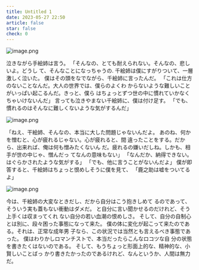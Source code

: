 ```yaml
---
title: Untitled 1
date: 2023-05-27 22:50
article: false
star: false
check: 0
---
```


![image.png](http://oss.naglfar28.com/naglfar28/202305272348980.png)


泣きながら手絵姉は言う。 「そんなの、とても耐えられない。そんなの、悲しいよ。どうし て、そんなことになっちゃうの.
千絵姉は僕にすがりついて、一層激しく泣いた。
僕はその頭をなでながら、千絵姉に言ったんだ。 「これは仕方のないことなんだ。大人の世界では、僕らのよくわ からないような難しいことがいっぱい起こるんだ。きっと、僕ら
はちょっとずつ世の中に慣れていかなくちゃいけないんだ」
言っても泣きやまない千絵姉に、僕は付け足す。
「でも、慣れるのはそんなに難しくないような気がするんだ」


![image.png](http://oss.naglfar28.com/naglfar28/202305272349502.png)


「ねえ、干絵姉、そんなの、本当に大した問題じゃないんだよ。 あのね、何かを憎むと、心が疲れるじゃない。心が疲れると、間
違ったことをする。だから、出来れば、俺は何も憎みたくないん
だ。疲れるの嫌いだしね。しかも、相手が世の中じゃ、憎んだっ
てなんの意味もない」
「なんだか、納得できない。はぐらかされたような気がする」
「でも、他に言うことがないんだよ」
僕が即答すると、千絵姉はちょっと恨めしそうに僕を見て、
「鹿之助は嘘をついてるよ」

![image.png](http://oss.naglfar28.com/naglfar28/202305272357589.png)


今は、千絵姉の大変なときだし、だから自分はこう抱きしめて
るのであって、そういう実も蓋もない衝動はダメだ。 と自分に言い聞かせるのだけれど、そう上手くは収まってくれ ない自分の若い血潮の恨めしさ。
そして、自分の自制心とは別に、段々困った事態になって来た。 僕の体に変化が起こって来たのである。それは、正常な成年男 子なら、この状況では当然とも言えるべき事態であった。
僕はわりかしロマンチストで、本当だったらこんなロコツな自
分の状態を書きたくはないのである。
そして、もうちょっと形面上的な、精神的な、小賢しいことばっ
かり書きたかったのであるけれど、なんというか、人間は無力だ。


